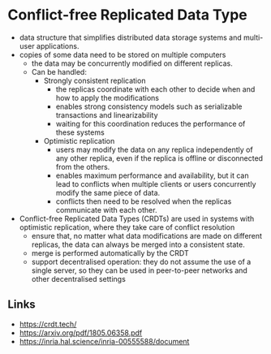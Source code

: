 #  Conflict-free Replicated Data Type

- data structure that simplifies distributed data storage systems and multi-user applications.
- copies of some data need to be stored on multiple computers
  - the data may be concurrently modified on different replicas.
  - Can be handled:
    - Strongly consistent replication
      - the replicas coordinate with each other to decide when and how to apply the modifications
      - enables strong consistency models such as serializable transactions and linearizability
      - waiting for this coordination reduces the performance of these systems
    - Optimistic replication
      - users may modify the data on any replica independently of any other replica, even if the replica is offline or disconnected from the others.
      - enables maximum performance and availability, but it can lead to conflicts when multiple clients or users concurrently modify the same piece of data.
      - conflicts then need to be resolved when the replicas communicate with each other.
- Conflict-free Replicated Data Types (CRDTs) are used in systems with optimistic replication, where they take care of conflict resolution
  - ensure that, no matter what data modifications are made on different replicas, the data can always be merged into a consistent state.
  - merge is performed automatically by the CRDT
  -  support decentralised operation: they do not assume the use of a single server, so they can be used in peer-to-peer networks and other decentralised settings

## Links 

- https://crdt.tech/
- https://arxiv.org/pdf/1805.06358.pdf
- https://inria.hal.science/inria-00555588/document